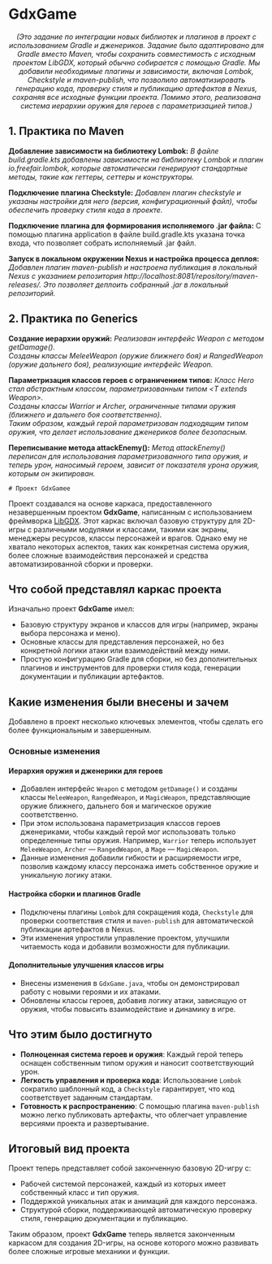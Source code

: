 <h1><b>GdxGame</b></h1>

<div align="center"><i>(Это задание по интеграции новых библиотек и плагинов в проект с использованием Gradle и дженериков. Задание было адаптировано для Gradle вместо Maven, чтобы сохранить совместимость с исходным проектом LibGDX, который обычно собирается с помощью Gradle. Мы добавили необходимые плагины и зависимости, включая Lombok, Checkstyle и maven-publish, что позволило автоматизировать генерацию кода, проверку стиля и публикацию артефактов в Nexus, сохраняя все исходные функции проекта. Помимо этого, реализована система иерархии оружия для героев с параметризацией типов.)</i></div>

<h2>1. Практика по Maven</h2>

<b>Добавление зависимости на библиотеку Lombok:</b>
<i>В файле build.gradle.kts добавлены зависимости на библиотеку Lombok и плагин io.freefair.lombok, которые автоматически генерируют стандартные методы, такие как геттеры, сеттеры и конструкторы.</i>

<b>Подключение плагина Checkstyle:</b>
<i>Добавлен плагин checkstyle и указаны настройки для него (версия, конфигурационный файл), чтобы обеспечить проверку стиля кода в проекте.</i>

<b>Подключение плагина для формирования исполняемого .jar файла:</b>
С помощью плагина application в файле build.gradle.kts указана точка входа, что позволяет собрать исполняемый .jar файл.

<b>Запуск в локальном окружении Nexus и настройка процесса деплоя:</b>
<i>Добавлен плагин maven-publish и настроена публикация в локальный Nexus с указанием репозитория http://localhost:8081/repository/maven-releases/. Это позволяет деплоить собранный .jar в локальный репозиторий.</i>

<h2>2. Практика по Generics</h2>

<b>Создание иерархии оружий:</b>
<i>Реализован интерфейс Weapon с методом getDamage().</i><br>
<i>Созданы классы MeleeWeapon (оружие ближнего боя) и RangedWeapon (оружие дальнего боя), реализующие интерфейс Weapon.</i>

<b>Параметризация классов героев с ограничением типов:</b>
<i>Класс Hero стал абстрактным классом, параметризованным типом &lt;T extends Weapon&gt;.</i><br>
<i>Созданы классы Warrior и Archer, ограниченные типами оружия (ближнего и дальнего боя соответственно).</i><br>
<i>Таким образом, каждый герой параметризован подходящим типом оружия, что делает использование дженериков более безопасным.</i>

<b>Переписывание метода attackEnemy():</b>
<i>Метод attackEnemy() переписан для использования параметризованного типа оружия, и теперь урон, наносимый героем, зависит от показателя урона оружия, которым он экипирован.</i>

    # Проект GdxGamee

Проект создавался на основе каркаса, предоставленного незавершенным проектом **GdxGame**, написанным с использованием фреймворка [LibGDX](https://libgdx.com/). Этот каркас включал базовую структуру для 2D-игры с различными модулями и классами, такими как экраны, менеджеры ресурсов, классы персонажей и врагов. Однако ему не хватало некоторых аспектов, таких как конкретная система оружия, более сложные взаимодействия персонажей и средства автоматизированной сборки и проверки.

## Что собой представлял каркас проекта
Изначально проект **GdxGame** имел:

- Базовую структуру экранов и классов для игры (например, экраны выбора персонажа и меню).
- Основные классы для представления персонажей, но без конкретной логики атаки или взаимодействий между ними.
- Простую конфигурацию Gradle для сборки, но без дополнительных плагинов и инструментов для проверки стиля кода, генерации документации и публикации артефактов.

## Какие изменения были внесены и зачем
Добавлено в проект несколько ключевых элементов, чтобы сделать его более функциональным и завершенным.

### Основные изменения

#### Иерархия оружия и дженерики для героев
- Добавлен интерфейс `Weapon` с методом `getDamage()` и созданы классы `MeleeWeapon`, `RangedWeapon`, и `MagicWeapon`, представляющие оружие ближнего, дальнего боя и магическое оружие соответственно.
- При этом использована параметризация классов героев дженериками, чтобы каждый герой мог использовать только определенные типы оружия. Например, `Warrior` теперь использует `MeleeWeapon`, `Archer` — `RangedWeapon`, а `Mage` — `MagicWeapon`.
- Данные изменения добавили гибкости и расширяемости игре, позволив каждому классу персонажа иметь собственное оружие и уникальную логику атаки.

#### Настройка сборки и плагинов Gradle
- Подключены плагины `Lombok` для сокращения кода, `Checkstyle` для проверки соответствия стиля и `maven-publish` для автоматической публикации артефактов в Nexus.
- Эти изменения упростили управление проектом, улучшили читаемость кода и добавили возможности для публикации.

#### Дополнительные улучшения классов игры
- Внесены изменения в `GdxGame.java`, чтобы он демонстрировал работу с новыми героями и их атаками.
- Обновлены классы героев, добавив логику атаки, зависящую от оружия, чтобы повысить взаимодействие и динамику в игре.

## Что этим было достигнуто

- **Полноценная система героев и оружия**: Каждый герой теперь оснащен собственным типом оружия и наносит соответствующий урон.
- **Легкость управления и проверка кода**: Использование `Lombok` сократило шаблонный код, а `Checkstyle` гарантирует, что код соответствует заданным стандартам.
- **Готовность к распространению**: С помощью плагина `maven-publish` можно легко публиковать артефакты, что облегчает управление версиями проекта и развертывание.

## Итоговый вид проекта

Проект теперь представляет собой законченную базовую 2D-игру с:

- Рабочей системой персонажей, каждый из которых имеет собственный класс и тип оружия.
- Поддержкой уникальных атак и анимаций для каждого персонажа.
- Структурой сборки, поддерживающей автоматическую проверку стиля, генерацию документации и публикацию.

Таким образом, проект **GdxGame** теперь является законченным каркасом для создания 2D-игры, на основе которого можно развивать более сложные игровые механики и функции.
